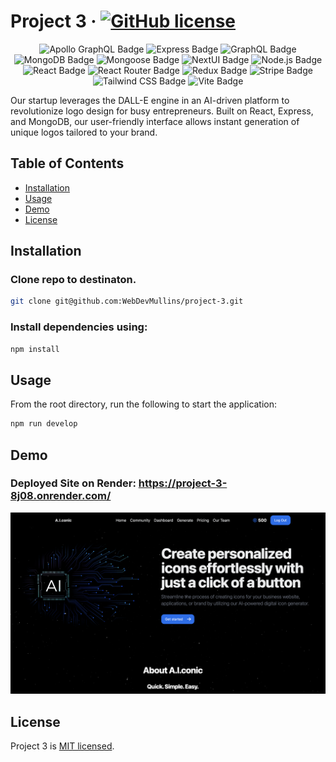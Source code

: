 # Project 3 &middot; [![GitHub license](https://img.shields.io/badge/License-MIT-blue.svg)](https://github.com/WebDevMullins/svg-logo-maker/blob/main/LICENSE)

<p align="center">
<img src="https://img.shields.io/badge/Apollo%20GraphQL-311C87?logo=apollographql&logoColor=fff&style=flat" alt="Apollo GraphQL Badge">
<img src="https://img.shields.io/badge/Express-000?logo=express&logoColor=fff&style=flat" alt="Express Badge">
<img src="https://img.shields.io/badge/GraphQL-E10098?logo=graphql&logoColor=fff&style=flat" alt="GraphQL Badge">
<img src="https://img.shields.io/badge/MongoDB-47A248?logo=mongodb&logoColor=fff&style=flat" alt="MongoDB Badge">
<img src="https://img.shields.io/badge/Mongoose-800?logo=mongoose&logoColor=fff&style=flat" alt="Mongoose Badge">
<img src="https://img.shields.io/badge/NextUI-000?logo=nextui&logoColor=fff&style=flat" alt="NextUI Badge">
<img src="https://img.shields.io/badge/Node.js-393?logo=nodedotjs&logoColor=fff&style=flat" alt="Node.js Badge">
<img src="https://img.shields.io/badge/React-61DAFB?logo=react&logoColor=000&style=flat" alt="React Badge">
<img src="https://img.shields.io/badge/React%20Router-CA4245?logo=reactrouter&logoColor=fff&style=flat" alt="React Router Badge">
<img src="https://img.shields.io/badge/Redux-764ABC?logo=redux&logoColor=fff&style=flat" alt="Redux Badge">
<img src="https://img.shields.io/badge/Stripe-008CDD?logo=stripe&logoColor=fff&style=flat" alt="Stripe Badge">
<img src="https://img.shields.io/badge/Tailwind%20CSS-06B6D4?logo=tailwindcss&logoColor=fff&style=flat" alt="Tailwind CSS Badge">
<img src="https://img.shields.io/badge/Vite-646CFF?logo=vite&logoColor=fff&style=flat" alt="Vite Badge">
</p>

Our startup leverages the DALL-E engine in an AI-driven platform to revolutionize logo design for busy entrepreneurs. Built on React, Express, and MongoDB, our user-friendly interface allows instant generation of unique logos tailored to your brand.

## Table of Contents

- [Installation](#installation)
- [Usage](#usage)
- [Demo](#demo)
- [License](#license)

## Installation

### Clone repo to destinaton.

```bash
git clone git@github.com:WebDevMullins/project-3.git
```

### Install dependencies using:

```bash
npm install
```

## Usage

From the root directory, run the following to start the application:

```bash
npm run develop
```

## Demo

### Deployed Site on Render: https://project-3-8j08.onrender.com/

![home page](assets/images/A.IconicHomePage.png)

## License

Project 3 is [MIT licensed](./LICENSE).
